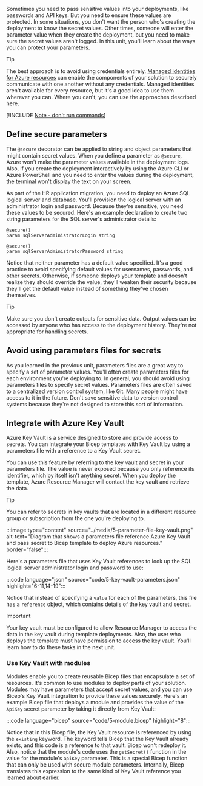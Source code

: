 Sometimes you need to pass sensitive values into your deployments, like passwords and API keys. But you need to ensure these values are protected. In some situations, you don't want the person who's creating the deployment to know the secret values. Other times, someone will enter the parameter value when they create the deployment, but you need to make sure the secret values aren't logged. In this unit, you'll learn about the ways you can protect your parameters.

> [!TIP]
> The best approach is to avoid using credentials entirely. [Managed identities for Azure resources](/azure/active-directory/managed-identities-azure-resources/overview) can enable the components of your solution to securely communicate with one another without any credentials. Managed identities aren't available for every resource, but it's a good idea to use them wherever you can. Where you can't, you can use the approaches described here.

[!INCLUDE [Note - don't run commands](../../../includes/dont-run-commands.md)]

## Define secure parameters

The `@secure` decorator can be applied to string and object parameters that might contain secret values. When you define a parameter as `@secure`, Azure won't make the parameter values available in the deployment logs. Also, if you create the deployment interactively by using the Azure CLI or Azure PowerShell and you need to enter the values during the deployment, the terminal won't display the text on your screen.

As part of the HR application migration, you need to deploy an Azure SQL logical server and database. You'll provision the logical server with an administrator login and password. Because they're sensitive, you need these values to be secured. Here's an example declaration to create two string parameters for the SQL server's administrator details:

```bicep
@secure()
param sqlServerAdministratorLogin string

@secure()
param sqlServerAdministratorPassword string
```

Notice that neither parameter has a default value specified. It's a good practice to avoid specifying default values for usernames, passwords, and other secrets. Otherwise, if someone deploys your template and doesn't realize they should override the value, they'll weaken their security because they'll get the default value instead of something they've chosen themselves.

> [!TIP]
> Make sure you don't create outputs for sensitive data. Output values can be accessed by anyone who has access to the deployment history. They're not appropriate for handling secrets.

## Avoid using parameters files for secrets

As you learned in the previous unit, parameters files are a great way to specify a set of parameter values. You'll often create parameters files for each environment you're deploying to. In general, you should avoid using parameters files to specify secret values. Parameters files are often saved to a centralized version control system, like Git. Many people might have access to it in the future. Don't save sensitive data to version control systems because they're not designed to store this sort of information.

## Integrate with Azure Key Vault

Azure Key Vault is a service designed to store and provide access to secrets. You can integrate your Bicep templates with Key Vault by using a parameters file with a reference to a Key Vault secret.

You can use this feature by referring to the key vault and secret in your parameters file. The value is never exposed because you only reference its identifier, which by itself isn't anything secret. When you deploy the template, Azure Resource Manager will contact the key vault and retrieve the data.

> [!TIP]
> You can refer to secrets in key vaults that are located in a different resource group or subscription from the one you're deploying to.

:::image type="content" source="../media/5-parameter-file-key-vault.png" alt-text="Diagram that shows a parameters file reference Azure Key Vault and pass secret to Bicep template to deploy Azure resources." border="false":::

Here's a parameters file that uses Key Vault references to look up the SQL logical server administrator login and password to use:

:::code language="json" source="code/5-key-vault-parameters.json" highlight="6-11,14-19":::

Notice that instead of specifying a `value` for each of the parameters, this file has a `reference` object, which contains details of the key vault and secret.

> [!IMPORTANT]
> Your key vault must be configured to allow Resource Manager to access the data in the key vault during template deployments. Also, the user who deploys the template must have permission to access the key vault. You'll learn how to do these tasks in the next unit.

### Use Key Vault with modules

Modules enable you to create reusable Bicep files that encapsulate a set of resources. It's common to use modules to deploy parts of your solution. Modules may have parameters that accept secret values, and you can use Bicep's Key Vault integration to provide these values securely. Here's an example Bicep file that deploys a module and provides the value of the `ApiKey` secret parameter by taking it directly from Key Vault:

:::code language="bicep" source="code/5-module.bicep" highlight="8":::

Notice that in this Bicep file, the Key Vault resource is referenced by using the `existing` keyword. The keyword tells Bicep that the Key Vault already exists, and this code is a reference to that vault. Bicep won't redeploy it. Also, notice that the module's code uses the `getSecret()` function in the value for the module's `apiKey` parameter. This is a special Bicep function that can only be used with secure module parameters. Internally, Bicep translates this expression to the same kind of Key Vault reference you learned about earlier.

